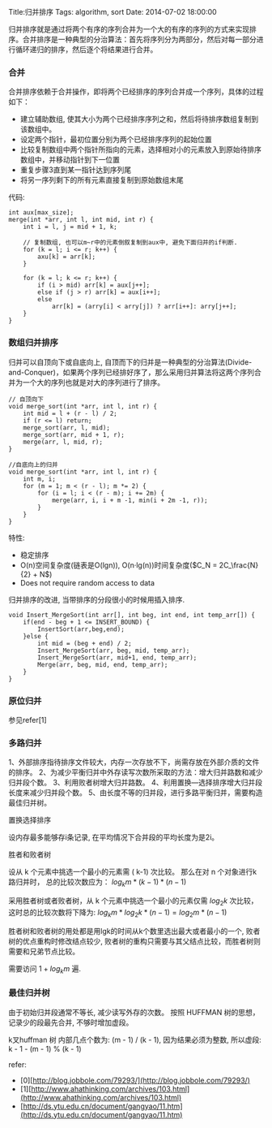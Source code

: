 Title:归并排序
Tags: algorithm, sort
Date: 2014-07-02 18:00:00

归并排序就是通过将两个有序的序列合并为一个大的有序的序列的方式来实现排序。合并排序是一种典型的分治算法：首先将序列分为两部分，然后对每一部分进行循环递归的排序，然后逐个将结果进行合并。

### 合并

合并排序依赖于合并操作，即将两个已经排序的序列合并成一个序列，具体的过程如下：

- 建立辅助数组, 使其大小为两个已经排序序列之和，然后将待排序数组复制到该数组中。
- 设定两个指针，最初位置分别为两个已经排序序列的起始位置
- 比较复制数组中两个指针所指向的元素，选择相对小的元素放入到原始待排序数组中，并移动指针到下一位置
- 重复步骤3直到某一指针达到序列尾
- 将另一序列剩下的所有元素直接复制到原始数组末尾

代码:

    int aux[max_size];
    merge(int *arr, int l, int mid, int r) {
        int i = l, j = mid + 1, k;

        // 复制数组, 也可以m~r中的元素倒叙复制到aux中, 避免下面归并的if判断.
        for (k = l; i <= r; k++) { 
            axu[k] = arr[k];
        }

        for (k = l; k <= r; k++) {
            if (i > mid) arr[k] = aux[j++];
            else if (j > r) arr[k] = aux[i++];
            else
                arr[k] = (arry[i] < arry[j]) ? arr[i++]: arry[j++]; 
        }
    }

### 数组归并排序

归并可以自顶向下或自底向上, 自顶而下的归并是一种典型的分治算法(Divide-and-Conquer)，如果两个序列已经排好序了，那么采用归并算法将这两个序列合并为一个大的序列也就是对大的序列进行了排序。

    // 自顶向下
    void merge_sort(int *arr, int l, int r) {
        int mid = l + (r - l) / 2;
        if (r <= l) return;
        merge_sort(arr, l, mid);
        merge_sort(arr, mid + 1, r);
        merge(arr, l, mid, r);
    }

    //自底向上的归并 
    void merge_sort(int *arr, int l, int r) {
        int m, i;
        for (m = 1; m < (r - l); m *= 2) {
            for (i = l; i < (r - m); i += 2m) {
                merge(arr, i, i + m -1, min(i + 2m -1, r));
            }
        }
    }


特性:

- 稳定排序
- O(n)空间复杂度(链表是O(lgn)),  O(n·lg(n))时间复杂度($C_N = 2C_\frac{N}{2} + N$)
- Does not require random access to data


归并排序的改进, 当带排序的分段很小的时候用插入排序. 

    void Insert_MergeSort(int arr[], int beg, int end, int temp_arr[]) {
        if(end - beg + 1 <= INSERT_BOUND) {
            InsertSort(arr,beg,end);
        }else {
            int mid = (beg + end) / 2;
            Insert_MergeSort(arr, beg, mid, temp_arr);
            Insert_MergeSort(arr, mid+1, end, temp_arr);
            Merge(arr, beg, mid, end, temp_arr);
        }
    }

### 原位归并

参见refer[1]

### 多路归并

1、外部排序指待排序文件较大，内存一次存放不下，尚需存放在外部介质的文件的排序。
2、为减少平衡归并中外存读写次数所采取的方法：增大归并路数和减少归并段个数。
3、利用败者树增大归并路数。
4、利用置换—选择排序增大归并段长度来减少归并段个数。
5、由长度不等的归并段，进行多路平衡归并，需要构造最佳归并树。

置换选择排序

设内存最多能够存i条记录, 在平均情况下合并段的平均长度为是2i。

胜者和败者树

设从 k 个元素中挑选一个最小的元素需 ( k-1) 次比较。 那么在对 n 个对象进行k路归并时， 总的比较次数应为： $log_{k}m * (k - 1) * (n - 1)$

采用胜者树或者败者树，从 k 个元素中挑选一个最小的元素仅需 $log_{2}k$ 次比较，这时总的比较次数将下降为: $log_{k}m * log_{2}k * (n - 1) = log_{2}m * (n - 1)$

胜者树和败者树的用处都是用lgk的时间从k个数里选出最大或者最小的一个, 败者树的优点重构时修改结点较少, 败者树的重构只需要与其父结点比较，而胜者树则需要和兄弟节点比较。

需要访问 $1 + log_{k}m$ 遍.

### 最佳归并树

由于初始归并段通常不等长, 减少读写外存的次数。 按照 HUFFMAN 树的思想，记录少的段最先合并, 不够时增加虚段。

k叉huffman 树 内部几点个数为: (m - 1) / (k - 1), 因为结果必须为整数, 所以虚段: k - 1 - (m - 1) % (k - 1)

refer:

- [0][http://blog.jobbole.com/79293/](http://blog.jobbole.com/79293/)
- [1][http://www.ahathinking.com/archives/103.html](http://www.ahathinking.com/archives/103.html)
- [http://ds.ytu.edu.cn/document/gangyao/11.htm](http://ds.ytu.edu.cn/document/gangyao/11.htm)
